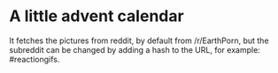 # A little advent calendar

It fetches the pictures from reddit, by default from /r/EarthPorn, but the
subreddit can be changed by adding a hash to the URL, for example:
\#reactiongifs.
